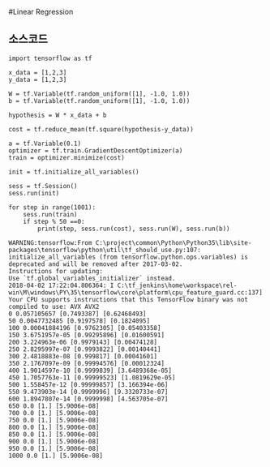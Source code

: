 #Linear Regression
## 소스코드
<pre><code>import tensorflow as tf

x_data = [1,2,3]
y_data = [1,2,3]

W = tf.Variable(tf.random_uniform([1], -1.0, 1.0))
b = tf.Variable(tf.random_uniform([1], -1.0, 1.0))

hypothesis = W * x_data + b

cost = tf.reduce_mean(tf.square(hypothesis-y_data))

a = tf.Variable(0.1)
optimizer = tf.train.GradientDescentOptimizer(a)
train = optimizer.minimize(cost)

init = tf.initialize_all_variables()

sess = tf.Session()
sess.run(init)

for step in range(1001):
    sess.run(train)
    if step % 50 ==0:
        print(step, sess.run(cost), sess.run(W), sess.run(b))
</code></pre>

<pre><code>WARNING:tensorflow:From C:\project\common\Python\Python35\lib\site-packages\tensorflow\python\util\tf_should_use.py:107: initialize_all_variables (from tensorflow.python.ops.variables) is deprecated and will be removed after 2017-03-02.
Instructions for updating:
Use `tf.global_variables_initializer` instead.
2018-04-02 17:22:04.806364: I C:\tf_jenkins\home\workspace\rel-win\M\windows\PY\35\tensorflow\core\platform\cpu_feature_guard.cc:137] Your CPU supports instructions that this TensorFlow binary was not compiled to use: AVX AVX2
0 0.057105657 [0.7493387] [0.62468493]
50 0.0047732485 [0.9197578] [0.1824095]
100 0.00041884196 [0.9762305] [0.05403358]
150 3.6751957e-05 [0.99295896] [0.01600591]
200 3.224963e-06 [0.9979143] [0.00474128]
250 2.8295997e-07 [0.9993822] [0.00140441]
300 2.4818883e-08 [0.999817] [0.00041601]
350 2.1767097e-09 [0.99994576] [0.00012324]
400 1.9014597e-10 [0.9999839] [3.6489368e-05]
450 1.7057763e-11 [0.99999523] [1.0819629e-05]
500 1.558457e-12 [0.99999857] [3.166394e-06]
550 9.473903e-14 [0.9999996] [9.3320733e-07]
600 1.8947807e-14 [0.9999998] [4.563705e-07]
650 0.0 [1.] [5.9006e-08]
700 0.0 [1.] [5.9006e-08]
750 0.0 [1.] [5.9006e-08]
800 0.0 [1.] [5.9006e-08]
850 0.0 [1.] [5.9006e-08]
900 0.0 [1.] [5.9006e-08]
950 0.0 [1.] [5.9006e-08]
1000 0.0 [1.] [5.9006e-08]
</code></pre>

